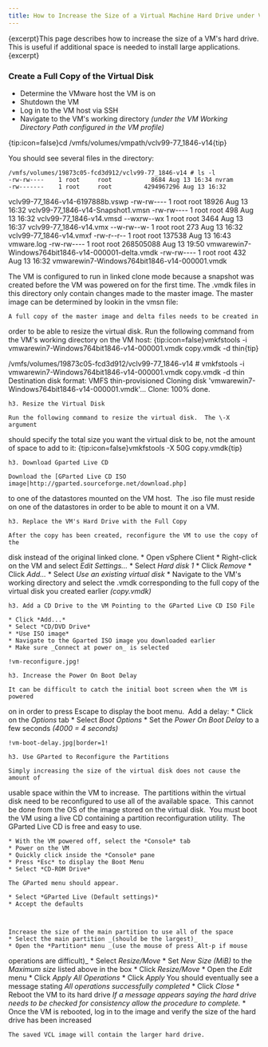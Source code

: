 ```yaml
---
title: How to Increase the Size of a Virtual Machine Hard Drive under VMware ESXi
---
```


{excerpt}This page describes how to increase the size of a VM's hard drive.
This is useful if additional space is needed to install large
applications.{excerpt}

<a name="HowtoIncreasetheSizeofaVirtualMachineHardDriveunderVMwareESXi-CreateaFullCopyoftheVirtualDisk"></a>
### Create a Full Copy of the Virtual Disk

* Determine the VMware host the VM is on
* Shutdown the VM
* Log in to the VM host via SSH
* Navigate to the VM's working directory _(under the VM Working Directory
Path configured in the VM profile)_

{tip:icon=false}cd /vmfs/volumes/vmpath/vclv99-77_1846-v14{tip}

You should see several files in the directory:

    /vmfs/volumes/19873c05-fcd3d912/vclv99-77_1846-v14 # ls -l
    -rw-rw----    1 root	 root		    8684 Aug 13 16:34 nvram
    -rw-------    1 root	 root	      4294967296 Aug 13 16:32
vclv99-77_1846-v14-6197888b.vswp
    -rw-rw----    1 root	 root		   18926 Aug 13 16:32
vclv99-77_1846-v14-Snapshot1.vmsn
    -rw-rw----    1 root	 root		     498 Aug 13 16:32
vclv99-77_1846-v14.vmsd
    --wxrw--wx    1 root	 root		    3464 Aug 13 16:37
vclv99-77_1846-v14.vmx
    --w-rw--w-    1 root	 root		     273 Aug 13 16:32
vclv99-77_1846-v14.vmxf
    -rw-r--r--    1 root	 root		  137538 Aug 13 16:43 vmware.log
    -rw-rw----    1 root	 root	       268505088 Aug 13 19:50
vmwarewin7-Windows764bit1846-v14-000001-delta.vmdk
    -rw-rw----    1 root	 root		     432 Aug 13 16:32
vmwarewin7-Windows764bit1846-v14-000001.vmdk


The VM is configured to run in linked clone mode because a snapshot was
created before the VM was powered on for the first time.  The .vmdk files
in this directory only contain changes made to the master image.  The
master image can be determined by lookin in the vmsn file:

    
    A full copy of the master image and delta files needs to be created in
order to be able to resize the virtual disk.  Run the following command
from the VM's working directory on the VM host:
    {tip:icon=false}vmkfstools \-i vmwarewin7-Windows764bit1846-v14-000001.vmdk
copy.vmdk \-d thin{tip}
    

/vmfs/volumes/19873c05-fcd3d912/vclv99-77_1846-v14 # vmkfstools -i
vmwarewin7-Windows764bit1846-v14-000001.vmdk copy.vmdk -d thin
Destination disk format: VMFS thin-provisioned
Cloning disk 'vmwarewin7-Windows764bit1846-v14-000001.vmdk'...
Clone: 100% done.

    
    h3. Resize the Virtual Disk
    
    Run the following command to resize the virtual disk.  The \-X argument
should specify the total size you want the virtual disk to be, not the
amount of space to add to it:
    {tip:icon=false}vmkfstools \-X 50G copy.vmdk{tip}
    
    h3. Download Gparted Live CD
    
    Download the [GParted Live CD ISO image|http://gparted.sourceforge.net/download.php]
 to one of the datastores mounted on the VM host.&nbsp; The .iso file must
reside on one of the datastores in order to be able to mount it on a VM.
    
    h3. Replace the VM's Hard Drive with the Full Copy
    
    After the copy has been created, reconfigure the VM to use the copy of the
disk instead of the original linked clone.
    * Open vSphere Client
    * Right-click on the VM and select *Edit Settings...*
    * Select *Hard disk 1*
    * Click *Remove*
    * Click *Add...*
    * Select *Use an existing virtual disk*
    * Navigate to the VM's working directory and select the .vmdk corresponding
to the full copy of the virtual disk you created earlier _(copy.vmdk)_
    
    h3. Add a CD Drive to the VM Pointing to the GParted Live CD ISO File
    
    * Click *Add...*
    * Select *CD/DVD Drive*
    * *Use ISO image*
    * Navigate to the Gparted ISO image you downloaded earlier
    * Make sure _Connect at power on_ is selected
    
    !vm-reconfigure.jpg!
    
    h3. Increase the Power On Boot Delay
    
    It can be difficult to catch the initial boot screen when the VM is powered
on in order to press Escape to display the boot menu.&nbsp; Add a delay:
    * Click on the *Options* tab
    * Select *Boot Options*
    * Set the *Power On Boot Delay* to a few seconds _(4000 = 4 seconds)_
    
    !vm-boot-delay.jpg|border=1!
    
    h3. Use GParted to Reconfigure the Partitions
    
    Simply increasing the size of the virtual disk does not cause the amount of
usable space within the VM to increase.&nbsp; The partitions within the
virtual disk need to be reconfigured to use all of the available
space.&nbsp; This cannot be done from the OS of the image stored on the
virtual disk.&nbsp; You must boot the VM using a live CD containing a
partition reconfiguration utility.&nbsp; The GParted Live CD is free and
easy to use.
    
    * With the VM powered off, select the *Console* tab
    * Power on the VM
    * Quickly click inside the *Console* pane
    * Press *Esc* to display the Boot Menu
    * Select *CD-ROM Drive*
    
    The GParted menu should appear.
    
    * Select *GParted Live (Default settings)*
    * Accept the defaults
    
    
    
    Increase the size of the main partition to use all of the space
    * Select the main partition _(should be the largest)_
    * Open the *Partition* menu _(use the mouse of press Alt-p if mouse
operations are difficult)_
    * Select *Resize/Move*
    * Set *New Size (MiB)* to the _Maximum size_ listed above in the box
    * Click *Resize/Move*
    * Open the *Edit* menu
    * Click *Apply All Operations*
    * Click *Apply*
    You should eventually see a message stating _All operations successfully
completed_
    * Click *Close*
    * Reboot the VM to its hard drive
    _If a message appears saying the hard drive needs to be checked for
consistency allow the procedure to complete._
    * Once the VM is rebooted, log in to the image and verify the size of the
hard drive has been increased
    
    The saved VCL image will contain the larger hard drive.
